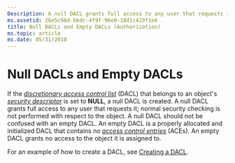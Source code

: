```yaml
---
Description: A null DACL grants full access to any user that requests it. An empty DACL is a properly allocated and initialized DACL that contains no access control entries. An empty DACL grants no access to the object it is assigned to.
ms.assetid: 26e5c98d-bbdc-4f9f-96e0-18d1c429f1e6
title: Null DACLs and Empty DACLs (Authorization)
ms.topic: article
ms.date: 05/31/2018
---
```


# Null DACLs and Empty DACLs

If the [*discretionary access control list*](https://docs.microsoft.com/windows/desktop/SecGloss/d-gly) (DACL) that belongs to an object's [*security descriptor*](https://docs.microsoft.com/windows/desktop/SecGloss/s-gly) is set to **NULL**, a null DACL is created. A null DACL grants full access to any user that requests it; normal security checking is not performed with respect to the object. A null DACL should not be confused with an empty DACL. An empty DACL is a properly allocated and initialized DACL that contains no [*access control entries*](https://docs.microsoft.com/windows/desktop/SecGloss/a-gly) (ACEs). An empty DACL grants no access to the object it is assigned to.

For an example of how to create a DACL, see [Creating a DACL](https://docs.microsoft.com/windows/desktop/SecBP/creating-a-dacl).

 

 



